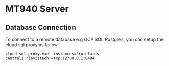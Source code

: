 # MT940 Server

## Database Connection

To connect to a remote database e.g GCP SQL Postgres, you can setup the cloud sql proxy as follow

`cloud_sql_proxy.exe -instances='rutela:us-central1:riaviatech'=tcp:127.0.0.1:8484`
